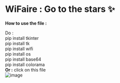 # WiFaire : Go to the stars ✨

  __How to use the file :__

Do : <br>  pip install tkinter <br>
      pip install tk <br>
      pip install wifi <br>
      pip install os <br>
      pip install base64 <br>
      pip install colorama <br>
          __Or :__
          click on this file<br>
      ![image](https://github.com/b0xCastor/WiFaire/assets/144159132/54b473c4-d4ed-4f3c-acb0-bd124c67a713)
    

      

